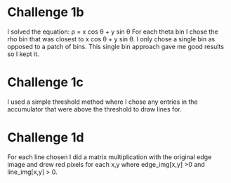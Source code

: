 # Challenge 1b

I solved the equation: ρ = x cos θ + y sin θ
For each theta bin I chose the rho bin that was closest to x cos θ + y sin θ. I only chose a single bin as opposed to a patch of bins.
This single bin approach gave me good results so I kept it.

# Challenge 1c

I used a simple threshold method where I chose any entries in the accumulator that were above the threshold to draw lines for.

# Challenge 1d

For each line chosen I did a matrix multiplication with the original edge image and drew red pixels for each x,y where edge_img[x,y] >0 and line_img[x,y] > 0.
